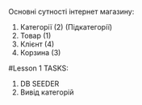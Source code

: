 Основні сутності інтернет магазину:
1) Категорії (2) (Підкатегорії)
2) Товар (1)
3) Клієнт (4)
4) Корзина (3)

#Lesson 1 TASKS:
1) DB SEEDER
2) Вивід категорій
